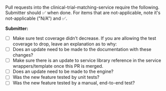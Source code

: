 Pull requests into the clinical-trial-matching-service require the following. Submitter should :white_check_mark: when done. For items that are not-applicable, note it's not-applicable ("N/A") and :white_check_mark:.

**Submitter:**
- [ ] Make sure test coverage didn’t decrease. If you are allowing the test coverage to drop, leave an explanation as to why:
- [ ]	Does an update need to be made to the documentation with these changes?
- [ ]	Make sure there is an update to service library reference in the service wrappers/template once this PR is merged.
- [ ]	Does an update need to be made to the engine?
- [ ] Was the new feature tested by unit tests?
- [ ] Was the new feature tested by a manual, end-to-end test?
